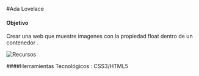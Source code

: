 ﻿#Ada Lovelace
#### Objetivo 
Crear una web que muestre imagenes con la propiedad float dentro de un contenedor .


![Recursos](assets/docs/img/adalovelace.jpg)

####Herramientas Tecnológicos : CSS3/HTML5